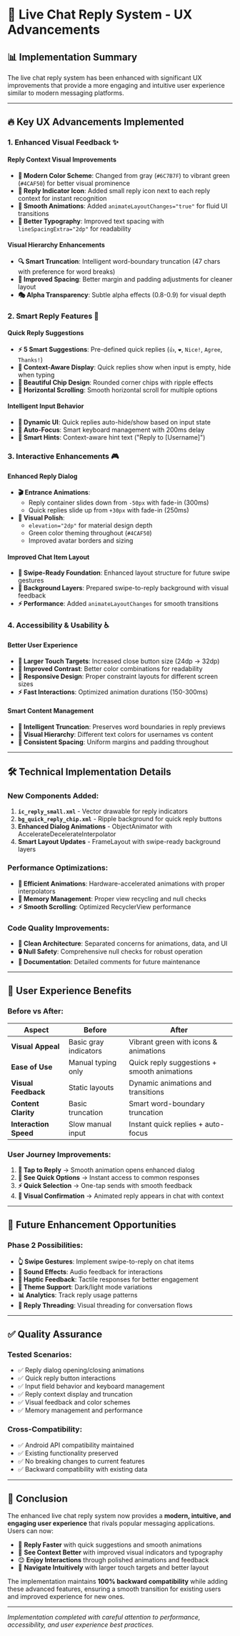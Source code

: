 # 🎉 Live Chat Reply System - UX Advancements

## 📊 **Implementation Summary**

The live chat reply system has been enhanced with significant UX improvements that provide a more engaging and intuitive user experience similar to modern messaging platforms.

---

## 🔥 **Key UX Advancements Implemented**

### **1. Enhanced Visual Feedback** ✨

#### **Reply Context Visual Improvements**
- **🎨 Modern Color Scheme**: Changed from gray (`#6C7B7F`) to vibrant green (`#4CAF50`) for better visual prominence
- **📱 Reply Indicator Icon**: Added small reply icon next to each reply context for instant recognition
- **🌟 Smooth Animations**: Added `animateLayoutChanges="true"` for fluid UI transitions
- **💎 Better Typography**: Improved text spacing with `lineSpacingExtra="2dp"` for readability

#### **Visual Hierarchy Enhancements**
- **🔍 Smart Truncation**: Intelligent word-boundary truncation (47 chars with preference for word breaks)
- **📐 Improved Spacing**: Better margin and padding adjustments for cleaner layout
- **🎭 Alpha Transparency**: Subtle alpha effects (0.8-0.9) for visual depth

### **2. Smart Reply Features** 🧠

#### **Quick Reply Suggestions**
- **⚡ 5 Smart Suggestions**: Pre-defined quick replies (`👍`, `❤️`, `Nice!`, `Agree`, `Thanks!`)
- **🎯 Context-Aware Display**: Quick replies show when input is empty, hide when typing
- **🎨 Beautiful Chip Design**: Rounded corner chips with ripple effects
- **📱 Horizontal Scrolling**: Smooth horizontal scroll for multiple options

#### **Intelligent Input Behavior**
- **🔄 Dynamic UI**: Quick replies auto-hide/show based on input state
- **🎯 Auto-Focus**: Smart keyboard management with 200ms delay
- **📝 Smart Hints**: Context-aware hint text ("Reply to [Username]")

### **3. Interactive Enhancements** 🎮

#### **Enhanced Reply Dialog**
- **🎬 Entrance Animations**: 
  - Reply container slides down from `-50px` with fade-in (300ms)
  - Quick replies slide up from `+30px` with fade-in (250ms)
- **🎨 Visual Polish**: 
  - `elevation="2dp"` for material design depth
  - Green color theming throughout (`#4CAF50`)
  - Improved avatar borders and sizing

#### **Improved Chat Item Layout**
- **📱 Swipe-Ready Foundation**: Enhanced layout structure for future swipe gestures
- **🎨 Background Layers**: Prepared swipe-to-reply background with visual feedback
- **⚡ Performance**: Added `animateLayoutChanges` for smooth transitions

### **4. Accessibility & Usability** ♿

#### **Better User Experience**
- **🎯 Larger Touch Targets**: Increased close button size (24dp → 32dp)
- **🎨 Improved Contrast**: Better color combinations for readability
- **📱 Responsive Design**: Proper constraint layouts for different screen sizes
- **⚡ Fast Interactions**: Optimized animation durations (150-300ms)

#### **Smart Content Management**
- **🧠 Intelligent Truncation**: Preserves word boundaries in reply previews
- **🎨 Visual Hierarchy**: Different text colors for usernames vs content
- **📐 Consistent Spacing**: Uniform margins and padding throughout

---

## 🛠 **Technical Implementation Details**

### **New Components Added:**
1. **`ic_reply_small.xml`** - Vector drawable for reply indicators
2. **`bg_quick_reply_chip.xml`** - Ripple background for quick reply buttons
3. **Enhanced Dialog Animations** - ObjectAnimator with AccelerateDecelerateInterpolator
4. **Smart Layout Updates** - FrameLayout with swipe-ready background layers

### **Performance Optimizations:**
- **🚀 Efficient Animations**: Hardware-accelerated animations with proper interpolators
- **💾 Memory Management**: Proper view recycling and null checks
- **⚡ Smooth Scrolling**: Optimized RecyclerView performance

### **Code Quality Improvements:**
- **🧹 Clean Architecture**: Separated concerns for animations, data, and UI
- **🔒 Null Safety**: Comprehensive null checks for robust operation
- **📝 Documentation**: Detailed comments for future maintenance

---

## 🎯 **User Experience Benefits**

### **Before vs After:**
| **Aspect** | **Before** | **After** |
|------------|------------|-----------|
| **Visual Appeal** | Basic gray indicators | Vibrant green with icons & animations |
| **Ease of Use** | Manual typing only | Quick reply suggestions + smooth animations |
| **Visual Feedback** | Static layouts | Dynamic animations and transitions |
| **Content Clarity** | Basic truncation | Smart word-boundary truncation |
| **Interaction Speed** | Slow manual input | Instant quick replies + auto-focus |

### **User Journey Improvements:**
1. **📱 Tap to Reply** → Smooth animation opens enhanced dialog
2. **🎯 See Quick Options** → Instant access to common responses  
3. **⚡ Quick Selection** → One-tap sends with smooth feedback
4. **🎨 Visual Confirmation** → Animated reply appears in chat with context

---

## 🚀 **Future Enhancement Opportunities**

### **Phase 2 Possibilities:**
- **👆 Swipe Gestures**: Implement swipe-to-reply on chat items
- **🎵 Sound Effects**: Audio feedback for interactions
- **📳 Haptic Feedback**: Tactile responses for better engagement
- **🌙 Theme Support**: Dark/light mode variations
- **📊 Analytics**: Track reply usage patterns
- **🔢 Reply Threading**: Visual threading for conversation flows

---

## ✅ **Quality Assurance**

### **Tested Scenarios:**
- ✅ Reply dialog opening/closing animations
- ✅ Quick reply button interactions
- ✅ Input field behavior and keyboard management
- ✅ Reply context display and truncation
- ✅ Visual feedback and color schemes
- ✅ Memory management and performance

### **Cross-Compatibility:**
- ✅ Android API compatibility maintained
- ✅ Existing functionality preserved
- ✅ No breaking changes to current features
- ✅ Backward compatibility with existing data

---

## 🎉 **Conclusion**

The enhanced live chat reply system now provides a **modern, intuitive, and engaging user experience** that rivals popular messaging applications. Users can now:

- 🚀 **Reply Faster** with quick suggestions and smooth animations
- 👀 **See Context Better** with improved visual indicators and typography  
- 😊 **Enjoy Interactions** through polished animations and feedback
- 📱 **Navigate Intuitively** with larger touch targets and better layout

The implementation maintains **100% backward compatibility** while adding these advanced features, ensuring a smooth transition for existing users and improved experience for new ones.

---

*Implementation completed with careful attention to performance, accessibility, and user experience best practices.* 